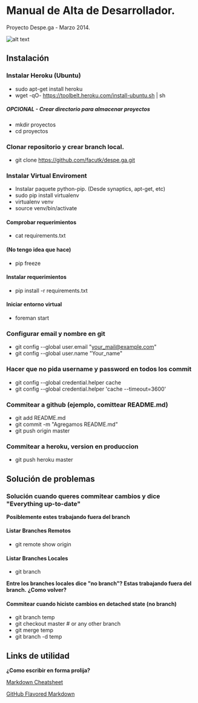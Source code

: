 # Manual de Alta de Desarrollador.
Proyecto Despe.ga - Marzo 2014.

![alt text](http://www.despe.ga/static/logo.png)

## Instalación

### Instalar Heroku (Ubuntu)
* sudo apt-get install heroku
* wget -qO- https://toolbelt.heroku.com/install-ubuntu.sh | sh

##### OPCIONAL - Crear directorio para almacenar proyectos
* mkdir proyectos
* cd proyectos

### Clonar repositorio y crear branch local.
* git clone https://github.com/facutk/despe.ga.git

### Instalar Virtual Enviroment
* Instalar paquete python-pip. (Desde synaptics, apt-get, etc)
* sudo pip install virtualenv
* virtualenv venv
* source venv/bin/activate

#### Comprobar requerimientos
* cat requirements.txt

#### (No tengo idea que hace)
* pip freeze

#### Instalar requerimientos
* pip install -r requirements.txt

#### Iniciar entorno virtual
* foreman start

### Configurar email y nombre en git
* git config --global user.email "your_mail@example.com"
* git config --global user.name "Your_name"

### Hacer que no pida username y password en todos los commit
* git config --global credential.helper cache
* git config --global credential.helper 'cache --timeout=3600'

### Commitear a github (ejemplo, comittear README.md)
* git add README.md
* git commit -m "Agregamos README.md"
* git push origin master

### Commitear a heroku, version en produccion
* git push heroku master

## Solución de problemas

### Solución cuando queres commitear cambios y dice "Everything up-to-date"
**Posiblemente estes trabajando fuera del branch**

#### Listar Branches Remotos
* git remote show origin

#### Listar Branches Locales
* git branch

**Entre los branches locales dice "no branch"? Estas trabajando fuera del branch.**
**¿Como volver?**

#### Commitear cuando hiciste cambios en detached state (no branch)
* git branch temp
* git checkout master # or any other branch
* git merge temp
* git branch -d temp

## Links de utilidad

**¿Como escribir en forma prolija?**

[Markdown Cheatsheet](https://github.com/adam-p/markdown-here/wiki/Markdown-Cheatsheet)

[GitHub Flavored Markdown](https://help.github.com/articles/github-flavored-markdown)
